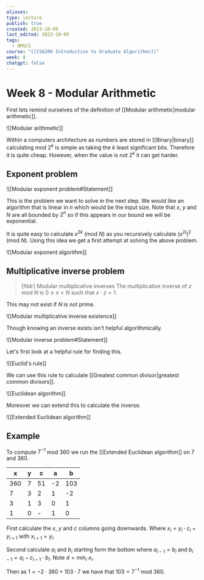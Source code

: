 ```yaml
---
aliases: 
type: lecture
publish: true
created: 2023-10-09
last_edited: 2023-10-09
tags:
  - OMSCS
course: "[[CS6200 Introduction to Graduate Algorithms]]"
week: 8
chatgpt: false
---
```

# Week 8 - Modular Arithmetic

First lets remind ourselves of the definition of [[Modular arithmetic|modular arithmetic]].

![[Modular arithmetic]]

Within a computers architecture as numbers are stored in [[Binary|binary]] calculating mod $2^k$ is simple as taking the $k$ least significant bits. Therefore it is quite cheap. However, when the value is not $2^k$ it can get harder.

## Exponent problem

![[Modular exponent problem#Statement]]

This is the problem we want to solve in the next step. We would like an algorithm that is linear in $n$ which would be the input size. Note that $x$, $y$ and $N$ are all bounded by $2^n$ so if this appears in our bound we will be exponential.

It is quite easy to calculate $x^{2k}$ (mod $N$) as you recursively calculate $(x^{2i})^2$ (mod $N$). Using this idea we get a first attempt at solving the above problem.

![[Modular exponent algorithm]]

## Multiplicative inverse problem

>[!tldr] Modular multiplicative inverses
>The multiplicative inverse of $z$ mod $N$ is $0 \leq x < N$ such that $x \cdot z = 1$.

This may not exist if $N$ is not prime.

![[Modular multiplicative inverse existence]]

Though knowing an inverse exists isn't helpful algorithmically.

![[Modular inverse problem#Statement]]

Let's first look at a helpful rule for finding this.

![[Euclid's rule]]

We can use this rule to calculate [[Greatest common divisor|greatest common divisors]].

![[Euclidean algorithm]]

Moreover we can extend this to calculate the inverse.

![[Extended Euclidean algorithm]]

## Example

To compute $7^{-1}$ mod $360$  we run the [[Extended Euclidean algorithm]] on $7$ and $360$.

| x   | y   | c    | a   | b   |
| --- | --- | ---- | --- | --- |
| 360 | 7   | 51   | -2   | 103 |
| 7   | 3   | 2    | 1   | -2   |
| 3   | 1   | 3    | 0   | 1   |
| 1   | 0   | -    | 1   | 0   |

First calculate the $x$, $y$ and $c$ columns going downwards. Where $x_i = y_i \cdot c_i + y_{i+1}$ with $x_{i+1} = y_i$.

Second calculate $a_i$ and $b_i$ starting form the bottom where $a_{i-1} = b_i$ and $b_{i-1} = a_{i} - c_{i-1} \cdot b_i$. Note $d = min_i \ x_i$.

Then as $1 = -2 \cdot 360 + 103 \cdot 7$ we have that $103 = 7^{-1}$ mod $360$.

